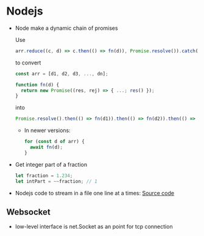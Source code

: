 # Nodejs

- Node make a dynamic chain of promises

  Use

  ```js
  arr.reduce((c, d) => c.then(() => fn(d)), Promise.resolve()).catch(error);
  ```

  to convert

  ```js
  const arr = [d1, d2, d3, ..., dn];

  function fn(d) {
    return new Promise((res, rej) => { ...; res() });
  }
  ```

  into

  ```js
  Promise.resolve().then(() => fn(d1)).then(() => fn(d2)).then(() => fn(d3))...then(() => fn(dn)).catch(error)
  ```

  - In newer versions:

    ```js
    for (const d of arr) {
      await fn(d);
    }
    ```

- Get integer part of a fraction

  ```js
  let fraction = 1.234;
  let intPart = ~~fraction; // 1
  ```

- Nodejs code to stream in a file one line at a times: [Source code](./stream-file.js)

## Websocket

- low-level interface is net.Socket as an point for tcp connection
